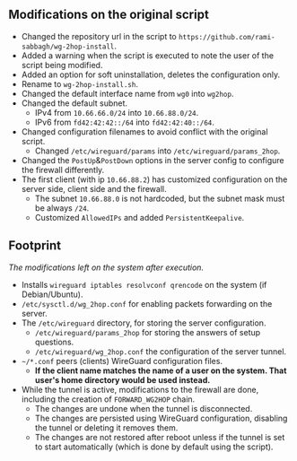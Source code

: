 
## Modifications on the original script

- Changed the repository url in the script to `https://github.com/rami-sabbagh/wg-2hop-install`.
- Added a warning when the script is executed to note the user of the script being modified.
- Added an option for soft uninstallation, deletes the configuration only.
- Rename to `wg-2hop-install.sh`.
- Changed the default interface name from `wg0` into `wg2hop`.
- Changed the default subnet.
    - IPv4 from `10.66.66.0/24` into `10.66.88.0/24`.
    - IPv6 from `fd42:42:42::/64` into `fd42:42:40::/64`.
- Changed configuration filenames to avoid conflict with the original script.
    - Changed `/etc/wireguard/params` into `/etc/wireguard/params_2hop`.
- Changed the `PostUp`&`PostDown` options in the server config to configure the firewall differently.
- The first client (with ip `10.66.88.2`) has customized configuration on the server side, client side and the firewall.
    - The subnet `10.66.88.0` is not hardcoded, but the subnet mask must be always `/24`.
    - Customized `AllowedIPs` and added `PersistentKeepalive`.

## Footprint

_The modifications left on the system after execution._

- Installs `wireguard iptables resolvconf qrencode` on the system (if Debian/Ubuntu).
- `/etc/sysctl.d/wg_2hop.conf` for enabling packets forwarding on the server.
- The `/etc/wireguard` directory, for storing the server configuration.
    - `/etc/wireguard/params_2hop` for storing the answers of setup questions.
    - `/etc/wireguard/wg_2hop.conf` the configuration of the server tunnel.
- `~/*.conf` peers (clients) WireGuard configuration files.
    - **If the client name matches the name of a user on the system. That user's home directory would be used instead.**
- While the tunnel is active, modifications to the firewall are done, including the creation of `FORWARD_WG2HOP` chain.
    - The changes are undone when the tunnel is disconnected.
    - The changes are persisted using WireGuard configuration, disabling the tunnel or deleting it removes them.
    - The changes are not restored after reboot unless if the tunnel is set to start automatically (which is done by default using the script).